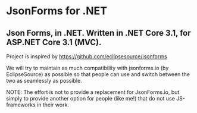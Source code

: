 # JsonForms for .NET
Json Forms, in .NET. Written in .NET Core 3.1, for ASP.NET Core 3.1 (MVC). 
---
Project is inspired by https://github.com/eclipsesource/jsonforms

We will try to maintain as much compatibility with jsonforms.io (by EclipseSource) as possible so that people can use and switch between the two as seamlessly as possible.

NOTE: The effort is not to provide a replacement for JsonForms.io, but simply to provide another option for people (like me!) that do not use JS-frameworks in their work.
